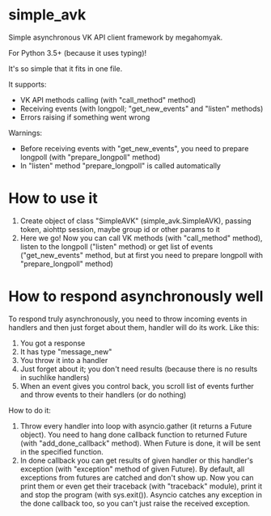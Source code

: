 # simple_avk
Simple asynchronous VK API client framework by megahomyak.

For Python 3.5+ (because it uses typing)!

It's so simple that it fits in one file.

It supports:
* VK API methods calling (with "call_method" method)
* Receiving events (with longpoll; "get_new_events" and "listen" methods)
* Errors raising if something went wrong

Warnings:
* Before receiving events with "get_new_events", you need to prepare longpoll (with "prepare_longpoll" method)
* In "listen" method "prepare_longpoll" is called automatically

# How to use it
1. Create object of class "SimpleAVK" (simple_avk.SimpleAVK), passing token, aiohttp session, maybe group id or other params to it
2. Here we go! Now you can call VK methods (with "call_method" method), listen to the longpoll ("listen" method) or get list of events ("get_new_events" method, but at first you need to prepare longpoll with "prepare_longpoll" method)

# How to respond asynchronously well
To respond truly asynchronously, you need to throw incoming events in handlers and then just forget about them, handler will do its work. Like this:
1. You got a response
2. It has type "message_new"
3. You throw it into a handler
4. Just forget about it; you don't need results (because there is no results in suchlike handlers)
5. When an event gives you control back, you scroll list of events further and throw events to their handlers (or do nothing)

How to do it:
1. Throw every handler into loop with asyncio.gather (it returns a Future object). You need to hang done callback function to returned Future (with "add_done_callback" method). When Future is done, it will be sent in the specified function.
2. In done callback you can get results of given handler or this handler's exception (with "exception" method of given Future). By default, all exceptions from futures are catched and don't show up. Now you can print them or even get their traceback (with "traceback" module), print it and stop the program (with sys.exit()). Asyncio catches any exception in the done callback too, so you can't just raise the received exception.
